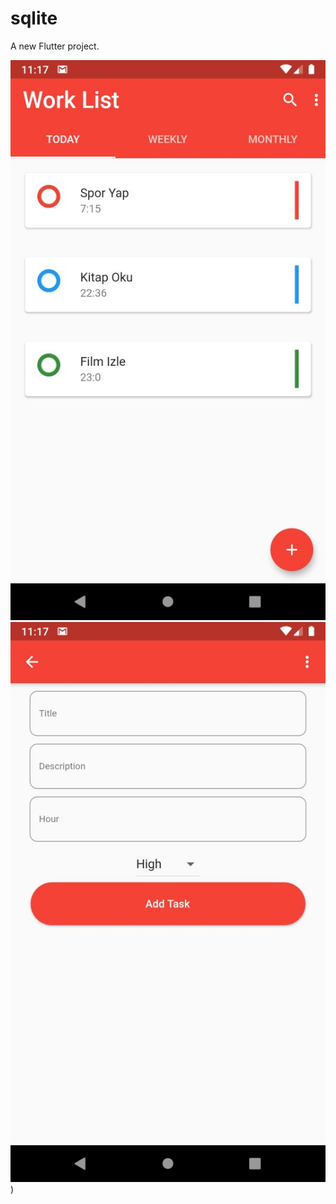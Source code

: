 # sqlite

A new Flutter project.


![alt text](https://github.com/mfcicek/ToDoAppWithSQLite/blob/master/asset/images/Screenshot_0.jpg)
![alt text](https://github.com/mfcicek/ToDoAppWithSQLite/blob/master/asset/images/Screenshot_1.jpg)
)


